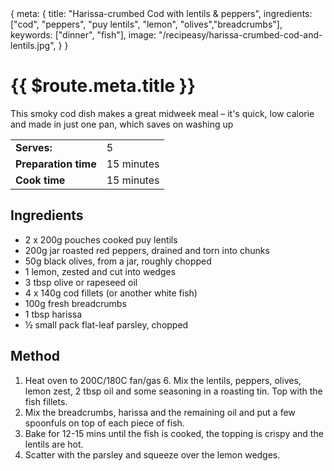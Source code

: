 <route>
{
  meta: {
    title: "Harissa-crumbed Cod with lentils & peppers",
    ingredients: ["cod", "peppers", "puy lentils", "lemon", "olives","breadcrumbs"],
    keywords: ["dinner", "fish"],
    image: "/recipeasy/harissa-crumbed-cod-and-lentils.jpg",
  }
}
</route>

<Layout>

<RecipeImage :src="$route.meta.image" :alt="$route.meta.title" />

# {{ $route.meta.title }}

This smoky cod dish makes a great midweek meal – it's quick, low calorie and made in just one pan, which saves on washing up

|                      |            |
| -------------------- | ---------- |
| **Serves:**          | 5          |
| **Preparation time** | 15 minutes |
| **Cook time**        | 15 minutes |

## Ingredients

- 2 x 200g pouches cooked puy lentils
- 200g jar roasted red peppers, drained and torn into chunks
- 50g black olives, from a jar, roughly chopped
- 1 lemon, zested and cut into wedges
- 3 tbsp olive or rapeseed oil
- 4 x 140g cod fillets (or another white fish)
- 100g fresh breadcrumbs
- 1 tbsp harissa
- ½ small pack flat-leaf parsley, chopped

## Method

1. Heat oven to 200C/180C fan/gas 6. Mix the lentils, peppers, olives, lemon zest, 2 tbsp oil and some seasoning in a roasting tin. Top with the fish fillets.
2. Mix the breadcrumbs, harissa and the remaining oil and put a few spoonfuls on top of each piece of fish.
3. Bake for 12-15 mins until the fish is cooked, the topping is crispy and the lentils are hot.
4. Scatter with the parsley and squeeze over the lemon wedges.

</Layout>
